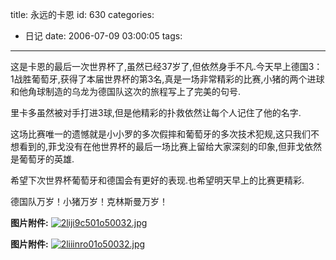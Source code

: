 title: 永远的卡恩
id: 630
categories:
  - 日记
date: 2006-07-09 03:00:05
tags:
---

这是卡恩的最后一次世界杯了,虽然已经37岁了,但依然身手不凡.今天早上德国3：1战胜葡萄牙,获得了本届世界杯的第3名,真是一场非常精彩的比赛,小猪的两个进球和他角球制造的乌龙为德国队这次的旅程写上了完美的句号.

里卡多虽然被对手打进3球,但是他精彩的扑救依然让每个人记住了他的名字.

这场比赛唯一的遗憾就是小小罗的多次假摔和葡萄牙的多次技术犯规,这只我们不想看到的,菲戈没有在他世界杯的最后一场比赛上留给大家深刻的印象,但菲戈依然是葡萄牙的英雄.

希望下次世界杯葡萄牙和德国会有更好的表现.也希望明天早上的比赛更精彩.

德国队万岁！小猪万岁！克林斯曼万岁！

**图片附件:**
[![2liji9c501o50032.jpg](//blog.foolbird.net/wp-content/uploads/2007/01/133_2liji9c501o50032.jpg)](http://www.foolbird.net/630.html/2liji9c501o50032.jpg "2liji9c501o50032.jpg")

**图片附件:**
[![2liiinro01o50032.jpg](//blog.foolbird.net/wp-content/uploads/2007/01/134_2liiinro01o50032.jpg)](http://www.foolbird.net/630.html/2liiinro01o50032.jpg "2liiinro01o50032.jpg")